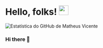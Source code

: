 
# Hello, folks! <img src="https://raw.githubusercontent.com/MartinHeinz/MartinHeinz/master/wave.gif" width="30px">

![Estatística do GitHub de Matheus Vicente](https://github-readme-stats.vercel.app/api?username=mattheusvicente&show_icons=true&theme=dark)


### Hi there 👋

<!--
**MattheusVicente/MattheusVicente** is a ✨ _special_ ✨ repository because its `README.md` (this file) appears on your GitHub profile.

Here are some ideas to get you started:

- 🔭 I’m currently working on ...
- 🌱 I’m currently learning ...
- 👯 I’m looking to collaborate on ...
- 🤔 I’m looking for help with ...
- 💬 Ask me about ...
- 📫 How to reach me: ...
- 😄 Pronouns: ...
- ⚡ Fun fact: ...
-->
